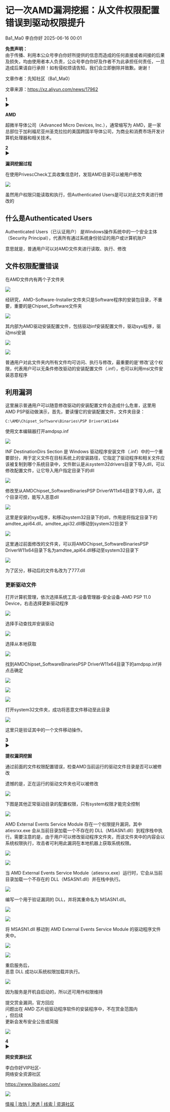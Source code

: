 #  记一次AMD漏洞挖掘：从文件权限配置错误到驱动权限提升  
Ba1_Ma0  李白你好   2025-06-16 00:01  
  
**免责声明：**  
由于传播、利用本公众号李白你好所提供的信息而造成的任何直接或者间接的后果及损失，均由使用者本人负责，公众号李白你好及作者不为此承担任何责任，一旦造成后果请自行承担！如有侵权烦请告知，我们会立即删除并致歉。谢谢！  
  
  
文章作者：先知社区（Ba1_Ma0）  
  
文章来源：https://xz.aliyun.com/news/17962  
  
  
**1**  
►  
  
**AMD**  
  
  
超微半导体公司（Advanced Micro Devices, Inc.），通常缩写为 AMD，是一家总部位于加利福尼亚州圣克拉拉的美国跨国半导体公司，为商业和消费市场开发计算机处理器和相关技术。  
  
  
**2**  
►  
  
**漏洞挖掘过程**  
  
  
在使用PrivescCheck工具收集信息时，发现AMD目录可以被用户修改  
  
![](https://mmbiz.qpic.cn/mmbiz_png/XoIcX2HtlUBEokcBtic8V9SHP89CYeDLiaiaUzI8OCHJgibnwwk6XbLRnFMkoE1BOMTht8WjuiakcjshVO5eUDotJeg/640?wx_fmt=png&from=appmsg "")  
  
  
虽然用户权限只能读取和执行，但Authenticated Users是可以对此文件夹进行修改的  
  
## 什么是Authenticated Users  
  
  
Authenticated Users（已认证用户） 是Windows操作系统中的一个安全主体（Security Principal），代表所有通过系统身份验证的用户或计算机账户  
  
  
意思就是，普通用户可以对AMD文件夹进行读取、执行、修改  
  
## 文件权限配置错误  
  
  
在AMD文件内有两个子文件夹  
  
  
![](https://mmbiz.qpic.cn/mmbiz_png/XoIcX2HtlUBEokcBtic8V9SHP89CYeDLianmb0QGFHibMkjO0Z4ppesagocyd3L6TDEQQuL9FcSpaV3U7kDP3w5kA/640?wx_fmt=png&from=appmsg "")  
  
  
经研究，AMD-Software-Installer文件夹只是Software程序的安装包目录，不重要，重要的是Chipset_Software文件夹  
  
  
![](https://mmbiz.qpic.cn/mmbiz_png/XoIcX2HtlUBEokcBtic8V9SHP89CYeDLiao2WEPZVAf1WBozAhYWMv75cbwb76XvFkcahQrtRk1pgP7kibZ9AkDUw/640?wx_fmt=png&from=appmsg "")  
  
  
其内部为AMD驱动安装配置文件，包括驱动inf安装配置文件，驱动sys程序，驱动msi安装  
  
  
![](https://mmbiz.qpic.cn/mmbiz_png/XoIcX2HtlUBEokcBtic8V9SHP89CYeDLiaPd70FQq3IQpWVTWCcgic9zTyloeQ2b66hXGW1gcIInFKfdhE6R8bMIw/640?wx_fmt=png&from=appmsg "")  
  
  
![](https://mmbiz.qpic.cn/mmbiz_png/XoIcX2HtlUBEokcBtic8V9SHP89CYeDLiaCXSc0sq2lrsR8wjicsde9Q7ZOwib5BoOqWFnuibsSXaRz4ezODYG1RRzg/640?wx_fmt=png&from=appmsg "")  
  
  
普通用户对此文件夹内所有文件均可访问、执行与修改，最重要的是'修改'这个权限，代表用户可以无条件修改驱动的安装配置文件（.inf），也可以利用msi文件安装恶意程序  
  
## 利用漏洞  
  
  
这里展示普通用户可以随意修改驱动的安装配置文件会造成什么危害，这里用AMD PSP驱动做演示，首先，要读懂它的安装配置文件，文件夹目录：  
```
C:\AMD\Chipset_Software\Binaries\PSP Driver\W11x64
```  
  
使用文本编辑器打开amdpsp.inf  
  
  
![](https://mmbiz.qpic.cn/mmbiz_png/XoIcX2HtlUBEokcBtic8V9SHP89CYeDLiaiciaV6libQwJGvrsRicvPc7KdfXpplL32icAD6uq5245DHB3Ific0kGJRqkg/640?wx_fmt=png&from=appmsg "")  
  
  
INF DestinationDirs Section 是 Windows 驱动程序安装文件（.inf）中的一个重要部分，用于定义文件在目标系统上的安装路径，它指定了驱动程序和相关文件应该被复制到哪个系统目录中，文件默认是从system32drivers目录下导入dll，可以修改配置文件，让它导入用户指定目录下的dll  
  
  
![](https://mmbiz.qpic.cn/mmbiz_png/XoIcX2HtlUBEokcBtic8V9SHP89CYeDLiajDfKzYpZraNBBqKQJIK4mBR8tUK1W1BFB15mpw1WGDfF8jRs6HA0yA/640?wx_fmt=png&from=appmsg "")  
  
  
修改至从AMDChipset_SoftwareBinariesPSP DriverW11x64目录下导入dll，这个目录可控，能写入恶意dll  
  
  
![](https://mmbiz.qpic.cn/mmbiz_png/XoIcX2HtlUBEokcBtic8V9SHP89CYeDLiaAohRzicI3KicuOs1UiaGd0KLW8sjJDD47yIvB9iaS4TAqjiaGuZ5ticpfZuA/640?wx_fmt=png&from=appmsg "")  
  
  
这里是安装的sys程序，和移动system32目录下的dll，作用是将指定目录下的amdtee_api64.dll，amdtee_api32.dll移动到system32目录下  
  
  
![](https://mmbiz.qpic.cn/mmbiz_png/XoIcX2HtlUBEokcBtic8V9SHP89CYeDLiazOBibSXqcLuJTD7VdRbEOkRshNdXhQsMJkHogtPpWpseDX5AsqIMlkQ/640?wx_fmt=png&from=appmsg "")  
  
  
这里通过前面修改的文件夹，可以将AMDChipset_SoftwareBinariesPSP DriverW11x64目录下名为amdtee_api64.dll移动至system32目录下  
  
  
![](https://mmbiz.qpic.cn/mmbiz_png/XoIcX2HtlUBEokcBtic8V9SHP89CYeDLiaElxmwmGCqFt3XhzXlhxibBH6TC2kPicNy4KsrH7YzxwwvvQtzEicUPmxw/640?wx_fmt=png&from=appmsg "")  
  
  
为了区分，移动后的文件名改为了777.dll  
  
### 更新驱动文件  
  
  
打开计算机管理，依次选择系统工具-设备管理器-安全设备-AMD PSP 11.0 Device，右击选择更新驱动程序  
  
  
![](https://mmbiz.qpic.cn/mmbiz_png/XoIcX2HtlUBEokcBtic8V9SHP89CYeDLiaSNPZtKYiarqUVKibGIegqaaSwbJiaPpCgWr8DMtP66YI0j7swtYOSRHmA/640?wx_fmt=png&from=appmsg "")  
  
  
选择手动查找并安装驱动  
  
  
![](https://mmbiz.qpic.cn/mmbiz_png/XoIcX2HtlUBEokcBtic8V9SHP89CYeDLiaFKUKric1KXDbzJLUREChcM6niamJza6yOJ16DiaPkQticFbTVXxibXibzLJg/640?wx_fmt=png&from=appmsg "")  
  
  
选择从本地获取  
  
  
![](https://mmbiz.qpic.cn/mmbiz_png/XoIcX2HtlUBEokcBtic8V9SHP89CYeDLiadANTQfclmdKN9TIHEOmDoIDYYvx6jvDT470YuYKy2giaIQvla36UEWw/640?wx_fmt=png&from=appmsg "")  
  
  
找到AMDChipset_SoftwareBinariesPSP DriverW11x64目录下的amdpsp.inf并点击确定  
  
  
![](https://mmbiz.qpic.cn/mmbiz_png/XoIcX2HtlUBEokcBtic8V9SHP89CYeDLiaroyKXibEyD5YLagpIKP1HrBRhs76SCjVjEXjA0WIfHWXEgRqlUyeo2Q/640?wx_fmt=png&from=appmsg "")  
  
  
![](https://mmbiz.qpic.cn/mmbiz_png/XoIcX2HtlUBEokcBtic8V9SHP89CYeDLiaGGPXDwE4Y6BicsZnTm2QJCd4Y95SFu1q64ExSCXdkYyk65qujicrVX4Q/640?wx_fmt=png&from=appmsg "")  
  
  
![](https://mmbiz.qpic.cn/mmbiz_png/XoIcX2HtlUBEokcBtic8V9SHP89CYeDLiabQGuDZz6r6iaCUl84S0wSbvl7CCbjkU2Uia6CkY5yUJe6DyeKLYDiaHvg/640?wx_fmt=png&from=appmsg "")  
  
  
打开system32文件夹，成功将恶意文件移动至此目录  
  
  
![](https://mmbiz.qpic.cn/mmbiz_png/XoIcX2HtlUBEokcBtic8V9SHP89CYeDLiaPGqrmHuvia63pMQ2UxgkB6g0ARmMPMmxfzudvP7zL395KZMaDSiaUIIw/640?wx_fmt=png&from=appmsg "")  
  
  
这里只是验证其中的一个文件移动操作。  
  
  
**3**  
►  
  
**提权漏洞挖掘**  
  
  
通过前面的文件权限配置错误，检查AMD当前运行的驱动文件目录是否可以被修改  
  
  
遗憾的是，正在运行的驱动文件夹也可以被修改  
  
  
![](https://mmbiz.qpic.cn/mmbiz_png/XoIcX2HtlUBEokcBtic8V9SHP89CYeDLiaLmgNumA28RvoiaE0s9lay9JYtAcGHy2c9NJfbIQkA4PreJL7eohhshg/640?wx_fmt=png&from=appmsg "")  
  
  
下图是其他正常驱动目录的配置权限，只有system权限才能完全控制  
  
  
![](https://mmbiz.qpic.cn/mmbiz_png/XoIcX2HtlUBEokcBtic8V9SHP89CYeDLiawd8iacpjunScI0AOaVQHAYCp0HhficamGcmmBHpQoHpXibFOFfdrwfRsw/640?wx_fmt=png&from=appmsg "")  
  
  
AMD External Events Service Module 存在一个权限提升漏洞，其中 atiesrxx.exe 会从当前目录加载一个不存在的 DLL（MSASN1.dll）到程序栈中执行。需要注意的是，由于用户可以修改驱动程序文件夹，而该文件夹中的内容会以系统权限执行，攻击者可利用此漏洞在本地机器上获取系统权限。  
  
  
![](https://mmbiz.qpic.cn/mmbiz_png/XoIcX2HtlUBEokcBtic8V9SHP89CYeDLiaDhf5m7giaosE9x67GrHx6aZIagNXTyib6Yyh0nJ13CG8hMPcAycibghFg/640?wx_fmt=png&from=appmsg "")  
  
  
![](https://mmbiz.qpic.cn/mmbiz_png/XoIcX2HtlUBEokcBtic8V9SHP89CYeDLiaKicsSiaK19vt3QZ2OL6AImu8rIkA8CY98ia9VxdmHNmkibMA89z9heOMbQ/640?wx_fmt=png&from=appmsg "")  
  
  
当 AMD External Events Service Module（atiesrxx.exe）运行时，它会从当前目录加载一个不存在的 DLL（MSASN1.dll）并在栈中执行。  
  
  
![](https://mmbiz.qpic.cn/mmbiz_png/XoIcX2HtlUBEokcBtic8V9SHP89CYeDLia0rsAomkj2SJWeoLtouWUyOJWx0wLnSAfySwzhURMMBTmHQGW1cj5xA/640?wx_fmt=png&from=appmsg "")  
  
  
编写一个用于验证漏洞的 DLL，并将其重命名为 MSASN1.dll。  
  
  
![](https://mmbiz.qpic.cn/mmbiz_png/XoIcX2HtlUBEokcBtic8V9SHP89CYeDLiavlicHwibtKKrtxx2rxiaJMzf6fMnb872IVEXHlMG8S8f2KrGibhtLB2sfA/640?wx_fmt=png&from=appmsg "")  
  
  
![](https://mmbiz.qpic.cn/mmbiz_png/XoIcX2HtlUBEokcBtic8V9SHP89CYeDLiaZDXaMK5b5P8Psp0MdGHLrHtlns9ajARaDmHibx7bnI2suibxGXhhqCdw/640?wx_fmt=png&from=appmsg "")  
  
  
将 MSASN1.dll 移动到 AMD External Events Service Module 的驱动程序文件夹中。  
  
  
![](https://mmbiz.qpic.cn/mmbiz_png/XoIcX2HtlUBEokcBtic8V9SHP89CYeDLiaMycGx0brAmXib5v5ibnxG5z0zuzibcmAY4XL9ASO0D39LKppgyUdBZ78Q/640?wx_fmt=png&from=appmsg "")  
  
  
![](https://mmbiz.qpic.cn/mmbiz_png/XoIcX2HtlUBEokcBtic8V9SHP89CYeDLial5cPlL61xnCZ2Qzr5AEHVMZOUB1N5v04qJia6ciaA3zGWibfUhtowj8qQ/640?wx_fmt=png&from=appmsg "")  
  
  
重启服务后，  
恶意 DLL 成功以系统权限加载并执行。  
  
  
![](https://mmbiz.qpic.cn/mmbiz_png/XoIcX2HtlUBEokcBtic8V9SHP89CYeDLiaLjVsiaicAsv7Xiaicf6wEBoyqbJYnOfsxCXyLZIZnwH8D5UA6g0Tb4G6sg/640?wx_fmt=png&from=appmsg "")  
  
  
因为服务是开机自启动的，所以还可用作权限维持  
  
  
提交赏金漏洞，官方回应  
问题出在 AMD 芯片组驱动程序软件的安装程序中，不在赏金范围内  
，但后续  
更新会发布安全公告或简报  
  
  
![](https://mmbiz.qpic.cn/mmbiz_png/XoIcX2HtlUBEokcBtic8V9SHP89CYeDLiac3Ac8a47nCtUicZEyDMhQxicoXkK6ez5z7ptceRyBzM6YQz6t47r5Plg/640?wx_fmt=png&from=appmsg "")  
  
  
  
**4**  
►  
  
**网安资源社区**  
  
  
李白你好VIP社区-  
网络安全资源社区  
  
https://www.libaisec.com/  
  
![](https://mmbiz.qpic.cn/mmbiz_png/XoIcX2HtlUBEokcBtic8V9SHP89CYeDLiaUNPLXJ2hWqGFsGdc7KrRIj2S5PAw97VgGZ8KvVe2prvvQsV5xOiaUEQ/640?wx_fmt=png&from=appmsg "")  
  
[情报 | 攻防 | 渗透 | 线索 | 资源社区](http://mp.weixin.qq.com/s?__biz=MzkwMzMwODg2Mw==&mid=2247511326&idx=1&sn=78f9ccdbc0ea7a06e0f4ab368d5a89f3&chksm=c09ade4ef7ed5758fde517714213faadcd67e5e7c55eda452d581da294a8c396bb1db889042f&scene=21#wechat_redirect)  
  
  
  
